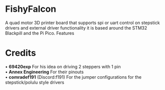 # FishyFalcon
A quad motor 3D printer board that supports spi or uart control on stepstick drivers and external driver functionality it is based around the STM32 Blackpill and the Pi Pico.
      Features

# Credits
  • **69420exp** For his idea on driving 2 steppers with 1 pin<br />
  • **Annex Engineering** For their pinouts<br />
  • **comradef191** (Discord:f191) For the jumper configurations for the stepstick/polulu style drivers<br />

